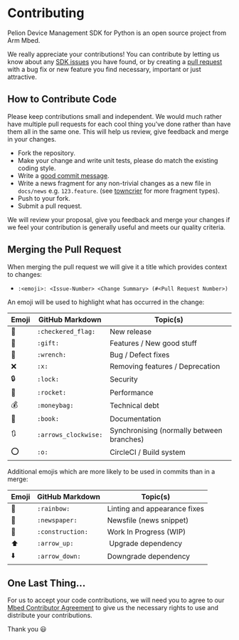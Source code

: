# Contributing

Pelion Device Management SDK for Python is an open source project from Arm Mbed.

We really appreciate your contributions! You can contribute by letting us know
about any [SDK issues](https://github.com/ARMmbed/mbed-cloud-sdk-python/issues)
you have found, or by creating a [pull request](https://github.com/ARMmbed/mbed-cloud-sdk-python/pulls)
with a bug fix or new feature you find necessary, important or just attractive.

## How to Contribute Code

Please keep contributions small and independent. We would much rather have
multiple pull requests for each cool thing you've done rather than have them all
in the same one. This will help us review, give feedback and merge in your
changes.

- Fork the repository.
- Make your change and write unit tests, please do match the existing coding
  style.
- Write a [good commit message](http://tbaggery.com/2008/04/19/a-note-about-git-commit-messages.html).
- Write a news fragment for any non-trivial changes as a new file in `docs/news`
  e.g. `123.feature`. (see [towncrier](https://github.com/hawkowl/towncrier#news-fragments) for more fragment types).
- Push to your fork.
- Submit a pull request.

We will review your proposal, give you feedback and merge your changes if we
feel your contribution is generally useful and meets our quality criteria.

## Merging the Pull Request

When merging the pull request we will give it a title which provides context to changes:
* `:<emoji>: <Issue-Number> <Change Summary> (#<Pull Request Number>)`

An emoji will be used to highlight what has occurred in the change:

Emoji | GitHub Markdown | Topic(s)
------|-----------------|---------
🏁 | `:checkered_flag:` | New release
🎁 | `:gift:` | Features / New good stuff
🔧 | `:wrench:` | Bug / Defect fixes
❌ | `:x:` | Removing features / Deprecation
🔒 | `:lock:` | Security
🚀 | `:rocket:` | Performance
💰 | `:moneybag:` | Technical debt
📖 | `:book:` | Documentation
🔃 | `:arrows_clockwise:` | Synchronising (normally between branches)
⭕️ | `:o:` | CircleCI / Build system

Additional emojis which are more likely to be used in commits than in a merge:

Emoji | GitHub Markdown | Topic(s)
------|-----------------|---------
🌈 | `:rainbow:` | Linting and appearance fixes
📰 | `:newspaper:` | Newsfile (news snippet)
🚧 | `:construction:` | Work In Progress (WIP)
⬆️ | `:arrow_up:` |️ Upgrade dependency
⬇️ | `:arrow_down:` | Downgrade dependency

## One Last Thing...

For us to accept your code contributions, we will need you to agree to our [Mbed
Contributor Agreement](https://os.mbed.com/contributor_agreement/) to give
us the necessary rights to use and distribute your contributions.

Thank you :smiley:
